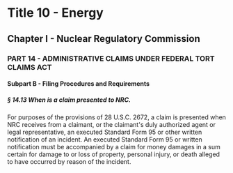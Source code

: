
# Title 10 - Energy
## Chapter I - Nuclear Regulatory Commission
### PART 14 - ADMINISTRATIVE CLAIMS UNDER FEDERAL TORT CLAIMS ACT
#### Subpart B - Filing Procedures and Requirements
##### § 14.13 When is a claim presented to NRC.

For purposes of the provisions of 28 U.S.C. 2672, a claim is presented when NRC receives from a claimant, or the claimant's duly authorized agent or legal representative, an executed Standard Form 95 or other written notification of an incident. An executed Standard Form 95 or written notification must be accompanied by a claim for money damages in a sum certain for damage to or loss of property, personal injury, or death alleged to have occurred by reason of the incident.
